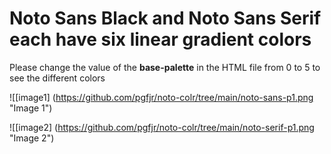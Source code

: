 # Noto Sans Black and Noto Sans Serif each have six linear gradient colors

Please change the value of the **base-palette** in the HTML file from 0 to 5 to see the different colors

![[image1] (https://github.com/pgfjr/noto-colr/tree/main/noto-sans-p1.png "Image 1")

![[image2] (https://github.com/pgfjr/noto-colr/tree/main/noto-serif-p1.png "Image 2")
